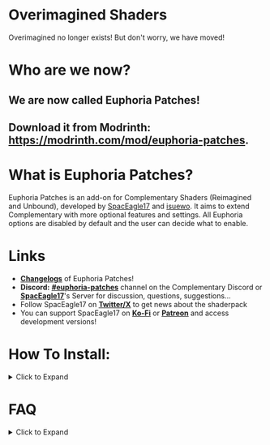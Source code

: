 # Overimagined Shaders
Overimagined no longer exists! But don't worry, we have moved!

# Who are we now?
## We are now called Euphoria Patches!

## Download it from Modrinth: https://modrinth.com/mod/euphoria-patches.

# What is Euphoria Patches?
Euphoria Patches is an add-on for Complementary Shaders (Reimagined and Unbound), developed by [SpacEagle17](https://github.com/SpacEagle17) and [isuewo](https://github.com/isuewo). It aims to extend Complementary with more optional features and settings. All Euphoria options are disabled by default and the user can decide what to enable.

# Links
* **[<ins>Changelogs</ins>](https://github.com/EuphoriaPatches/Changelogs)** of Euphoria Patches!
* **Discord:** **[<ins>#euphoria-patches</ins>](https://discord.com/invite/985QQxVQZF)** channel on the Complementary Discord or **[<ins>SpacEagle17</ins>](https://discord.gg/5N45SAsC3X)**'s Server for discussion, questions, suggestions...
* Follow SpacEagle17 on **[<ins>Twitter/X</ins>](https://twitter.com/SpacEagle17)** to get news about the shaderpack
* You can support SpacEagle17 on **[<ins>Ko-Fi</ins>](https://ko-fi.com/spaceagle17)** or **[<ins>Patreon</ins>](https://www.patreon.com/SpacEagle17)** and access development versions!

# How To Install:
<details><summary>Click to Expand</summary>
<p>

## The Mod Method
* 1) Get the required Complementary version and put it in the shaderpacks folder (**don't unzip or rename it**).
  * Currently Complementary r5.2.1 ([Reimagined](https://modrinth.com/shader/complementary-reimagined) or [Unbound](https://modrinth.com/shader/complementary-unbound))
* 2) Get the latest [EuphoriaPatcher](https://modrinth.com/mod/euphoria-patches) mod file and put it in your mods folder
  * Currently 0.3.3
* 3) Launch the game Fabric/Quilt/Forge/Neoforge
* 4) Complementary Shaders + Euphoria Patches will now appear in your shaderpacks folder

### Fabric works from 1.14 to 1.20.6
### Forge works from 1.18.2 to 1.20.6

### Download the mod from Modrinth: https://modrinth.com/mod/euphoria-patches.
## The Installer Method
* 1) Go to <https://www.complementary.dev/shaders/> and download the installer.
* 2) Open the installer by double-clicking the downloaded file
* 3) Now click on "Advanced Settings"
* 4) Check the "Install Euphoria Patches" checkbox
* 5) Click on install, Complementary Shaders + Euphoria Patches will now appear in your shaderpacks folder

</p>
</details>


# FAQ
<details><summary>Click to Expand</summary>
<p>

### Why does Euphoria Patches need a mod?
[<ins>Complementary's license</ins>](https://github.com/ComplementaryDevelopment/ComplementaryReimagined/blob/main/License.txt) does not allow us to publish our work as we do not have a "noticeably differen[ce] from the Original Pack in multiple common gameplay scenarios that must include daytime overworld visuals, regardless of the setting or variable changes in the Modified Pack and/or the Original Pack". We simply add onto Complementary so we obviously don't fall into the green zone. We have had many conversations about this topic with Emin and came to a mutual agreement to distribute it through a patcher where none of Emin's code gets distributed (and by that not breaking the license) and the user has to have Complementary Shaders installed in order to get our add-on. All parties profit from this method.
## When does Euphoria Patches update?
Euphoria Patches Updates Immediately after a new Complementary Version is out. This includes dev versions. Euphoria Patches dev versions are available on **[Ko-Fi](https://ko-fi.com/spaceagle17)** or **[Patreon](https://www.patreon.com/SpacEagle17)**!

### If any more questions arise, just ask in the [<ins>#euphoria-patches</ins>](https://discord.com/invite/985QQxVQZF) channel on the Complementary Discord.

</p>
</details>
